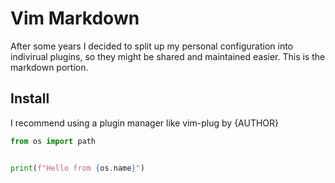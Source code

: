 # Vim Markdown

After some years I decided to split up my personal configuration into indivirual
plugins, so they might be shared and maintained easier. This is the markdown
portion.

## Install

I recommend using a plugin manager like vim-plug by {AUTHOR}



```python
from os import path


print(f"Hello from {os.name}")
```
